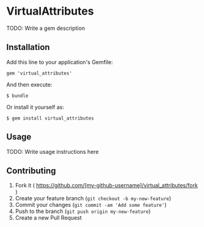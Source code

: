 # VirtualAttributes

TODO: Write a gem description

## Installation

Add this line to your application's Gemfile:

    gem 'virtual_attributes'

And then execute:

    $ bundle

Or install it yourself as:

    $ gem install virtual_attributes

## Usage

TODO: Write usage instructions here

## Contributing

1. Fork it ( https://github.com/[my-github-username]/virtual_attributes/fork )
2. Create your feature branch (`git checkout -b my-new-feature`)
3. Commit your changes (`git commit -am 'Add some feature'`)
4. Push to the branch (`git push origin my-new-feature`)
5. Create a new Pull Request
